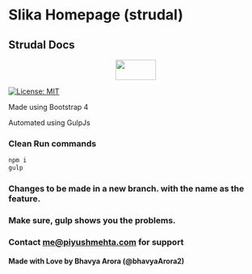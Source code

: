 # Slika Homepage (strudal)
## Strudal Docs
<center><img src='https://preview.ibb.co/hEJJDK/7152018235215.png' height="40px" width="80px"></center>

[![License: MIT](https://img.shields.io/badge/License-MIT-yellow.svg)](https://opensource.org/licenses/MIT)


Made using Bootstrap 4 

  Automated using GulpJs

### Clean Run commands

```bash
npm i 
gulp
```

### Changes to be made in a new branch. with the name as the feature.

### Make sure, gulp shows you the problems.

### Contact me@piyushmehta.com for support

#### Made with Love by Bhavya Arora (@bhavyaArora2)
